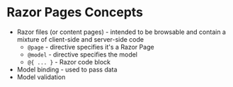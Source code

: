 # Razor Pages Concepts
- Razor files (or content pages) - intended to be browsable and contain a mixture of client-side and server-side code
  - `@page` - directive specifies it's a Razor Page
  - `@model` - directive specifies the model
  - `@{ ... }` - Razor code block
- Model binding - used to pass data
- Model validation